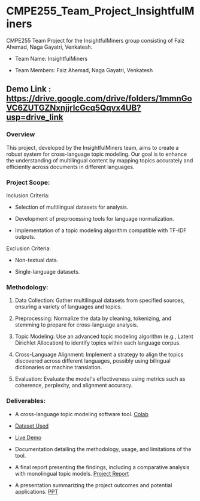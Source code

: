 # CMPE255_Team_Project_InsightfulMiners

CMPE255 Team Project for the InsightfulMiners group consisting of Faiz Ahemad, Naga Gayatri, Venkatesh.

- Team Name: InsightfulMiners

- Team Members: Faiz Ahemad, Naga Gayatri, Venkatesh

## Demo Link : https://drive.google.com/drive/folders/1mmnGoVC6ZUTGZNxnjjrIcGcq5Qqvx4UB?usp=drive_link

### Overview

This project, developed by the InsightfulMiners team, aims to create a robust system for cross-language topic modeling. Our goal is to enhance the understanding of multilingual content by mapping topics accurately and efficiently across documents in different languages.

### Project Scope:  

Inclusion Criteria:  

- Selection of multilingual datasets for analysis.  

- Development of preprocessing tools for language normalization.    

- Implementation of a topic modeling algorithm compatible with TF-IDF outputs.  

Exclusion Criteria:  

- Non-textual data.  

- Single-language datasets.  

 

### Methodology:  

1. Data Collection: Gather multilingual datasets from specified sources, ensuring a variety of languages and topics.  

2. Preprocessing: Normalize the data by cleaning, tokenizing, and stemming to prepare for cross-language analysis.  

3. Topic Modeling: Use an advanced topic modeling algorithm (e.g., Latent Dirichlet Allocation) to identify topics within each language corpus.  

4. Cross-Language Alignment: Implement a strategy to align the topics discovered across different languages, possibly using bilingual dictionaries or machine translation.  

5. Evaluation: Evaluate the model's effectiveness using metrics such as coherence, perplexity, and alignment accuracy.  


### Deliverables:  

- A cross-language topic modeling software tool. [Colab](https://colab.research.google.com/drive/1BPuoVPZysZHiabkbBxaGE6C9uRBdKsKb)
- [Dataset Used](https://drive.google.com/drive/folders/1Q1AjLzHwvQ1hbm1VMGKOEL3-EbrutyMY?usp=drive_link)
- [Live Demo](https://drive.google.com/drive/folders/1mmnGoVC6ZUTGZNxnjjrIcGcq5Qqvx4UB?usp=drive_link)

- Documentation detailing the methodology, usage, and limitations of the tool.  

- A final report presenting the findings, including a comparative analysis with monolingual topic models. [Project Report](https://github.com/gayatribandaru/CMPE255_Team_Project_InsightfulMiners/blob/main/DM_Project_Report.pdf)

- A presentation summarizing the project outcomes and potential applications. [PPT](https://github.com/gayatribandaru/CMPE255_Team_Project_InsightfulMiners/blob/main/DM_Presentation.pptx)
